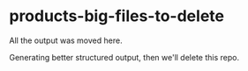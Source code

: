 # products-big-files-to-delete

All the output was moved here.

Generating better structured output, then we'll delete this repo.
